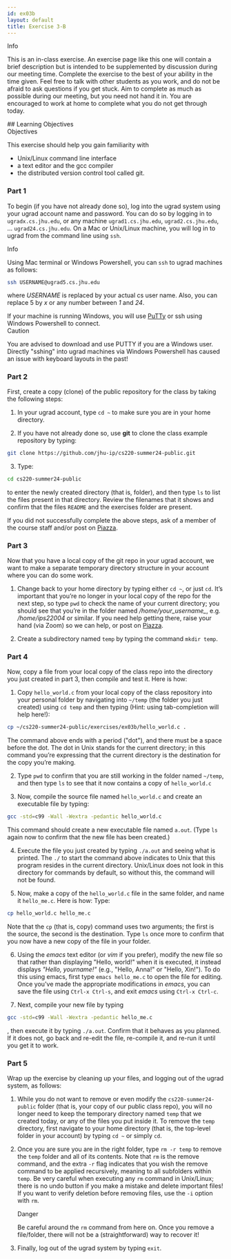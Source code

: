 ```yaml
---
id: ex03b
layout: default
title: Exercise 3-B
---
```


<div class='admonition info'>
<div class='title'>Info</div>
<div class='content'>
<p>This is an in-class exercise. An exercise page like this one will contain a brief description but is intended to be supplemented by discussion during our meeting time. Complete the exercise to the best of your ability in the time given. Feel free to talk with other students as you work, and do not be afraid to ask questions if you get stuck. Aim to complete as much as possible during our meeting, but you need not hand it in. You are encouraged to work at home to complete what you do not get through today.</p>
</div>
</div>
## Learning Objectives
<div class='admonition success'>
<div class='title'>Objectives</div>
<div class='content'>
<p>This exercise should help you gain familiarity with</p>
<ul>
<li>Unix/Linux command line interface</li>
<li>a text editor and the gcc compiler</li>
<li>the distributed version control tool called git.</li>
</ul>
</div>
</div>

### Part 1
To begin (if you have not already done so), log into the ugrad system using your ugrad account name and password.  You can do so by logging in to `ugradx.cs.jhu.edu`, or any machine `ugrad1.cs.jhu.edu`, `ugrad2.cs.jhu.edu`, … `ugrad24.cs.jhu.edu`. On a Mac or Unix/Linux machine, you will log in to ugrad from the command line using `ssh`.

<div class='admonition info'>
<div class='title'>Info</div>
<div class='content'>
<p>Using Mac terminal or Windows Powershell, you can <code>ssh</code> to ugrad machines as follows:</p>
<div class="sourceCode" id="cb1"><pre class="sourceCode bash"><code class="sourceCode bash"><a class="sourceLine" id="cb1-1" title="1"><span class="fu">ssh</span> USERNAME@ugrad5.cs.jhu.edu</a></code></pre></div>
<p>where <em>USERNAME</em> is replaced by your actual cs user name. Also, you can replace 5 by <em>x</em> or any number between <em>1</em> and <em>24</em>.</p>
</div>
</div>
 If your machine is running Windows, you will use <a href="https://www.putty.org/" target="_blank">PuTTy</a> or ssh using Windows Powershell to connect.

<div class='admonition caution'>
<div class='title'>Caution</div>
<div class='content'>
<p>You are advised to download and use PUTTY if you are a Windows user. Directly "sshing" into ugrad machines via Windows Powershell has caused an issue with keyboard layouts in the past!</p>
</div>
</div>

### Part 2
First, create a copy (clone) of the public repository for the class by taking the following steps:

1.	In your ugrad account, type `cd ~` to make sure you are in your home directory.

2.	If you have not already done so, use **git** to clone the class example repository by typing: 
```bash
git clone https://github.com/jhu-ip/cs220-summer24-public.git
```
3.	Type:
``` bash
cd cs220-summer24-public
```
to enter the newly created directory (that is, folder), and then type `ls` to list the files present in that directory.  Review the filenames that it shows and confirm that the files `README` and the exercises folder are present.

If you did not successfully complete the above steps, ask of a member of the course staff and/or post on <a href="http://piazza.com/jhu/spring2023/en601220" target="_blank">Piazza</a>.

### Part 3
Now that you have a local copy of the git repo in your ugrad account, we want to make a separate temporary directory structure in your account where you can do some work.

1.	Change back to your home directory by typing either `cd ~`, or just `cd`. It’s important that you’re no longer in your local copy of the repo for the next step, so type `pwd` to check the name of your current directory; you should see that you’re in the folder named */home/your\_username_*, e.g. */home/ips22004* or similar. If you need help getting there, raise your hand (via Zoom) so we can help, or post on <a href="http://piazza.com/jhu/spring2023/en601220" target="_blank">Piazza</a>.

2.	Create a subdirectory named `temp` by typing the command `mkdir temp`. 

### Part 4
Now, copy a file from your local copy of the class repo into the directory you just created in part 3, then compile and test it.  Here is how:

1.	Copy `hello_world.c` from your local copy of the class repository into your personal folder by navigating into `~/temp` (the folder you just created) using `cd temp` and then typing (Hint: using tab-completion will help here!): 
```bash
cp ~/cs220-summer24-public/exercises/ex03b/hello_world.c .
```
The command above ends with a period ("dot"), and there must be a space before the dot. The dot in Unix stands for the current directory; in this command you’re expressing that the current directory is the destination for the copy you’re making.
 
2.	Type `pwd` to confirm that you are still working in the folder named `~/temp`, and then type `ls` to see that it now contains a copy of `hello_world.c`

3.	Now, compile the source file named `hello_world.c` and create an executable file by typing:
```bash
gcc -std=c99 -Wall -Wextra -pedantic hello_world.c
```
This command should create a new executable file named `a.out`.  (Type `ls` again now to confirm that the new file has been created.)

4.	Execute the file you just created by typing `./a.out` and seeing what is printed. The `./` to start the command above indicates to Unix that this program resides in the current directory. Unix/Linux does not look in this directory for commands by default, so without this, the command will not be found.

5.	Now, make a copy of the `hello_world.c` file in the same folder, and name it `hello_me.c`.  Here is how: Type:
```bash
cp hello_world.c hello_me.c
```
Note that the `cp` (that is, copy) command uses two arguments; the first is the source, the second is the destination. Type `ls` once more to confirm that you now have a new copy of the file in your folder.

6.	Using the _emacs_ text editor (or _vim_ if you prefer), modify the new file so that rather than displaying "Hello, world!" when it is executed, it instead displays _"Hello, $your name$!"_ (e.g., "Hello, Anna!" or "Hello, Xin!").  To do this using emacs, first type `emacs hello_me.c` to open the file for editing.  Once you've made the appropriate modifications in _emacs_, you can save the file using `Ctrl-x Ctrl-s`, and exit _emacs_ using `Ctrl-x Ctrl-c`.

7.	Next, compile your new file by typing 
```bash
gcc -std=c99 -Wall -Wextra -pedantic hello_me.c
```
, then execute it by typing `./a.out`. Confirm that it behaves as you planned.  If it does not, go back and re-edit the file, re-compile it, and re-run it until you get it to work.

### Part 5
Wrap up the exercise by cleaning up your files, and logging out of the ugrad system, as follows:

1.	While you do not want to remove or even modify the `cs220-summer24-public` folder (that is, your copy of our public class repo), you will no longer need to keep the temporary directory named `temp` that we created today, or any of the files you put inside it.  To remove the `temp` directory, first navigate to your home directory (that is, the top-level folder in your account) by typing `cd ~` or simply `cd`.

2.	Once you are sure you are in the right folder, type `rm -r temp` to remove the `temp` folder and all of its contents. Note that `rm` is the remove command, and the extra `-r` flag indicates that you wish the remove command to be applied recursively, meaning to all subfolders within `temp`.  Be very careful when executing any `rm` command in Unix/Linux; there is no undo button if you make a mistake and delete important files! If you want to verify deletion before removing files, use the `-i` option with `rm`.
	<div class='admonition danger'>
	<div class='title'>Danger</div>
	<div class='content'>
	<p>Be careful around the <code>rm</code> command from here on. Once you remove a file/folder, there will not be a (straightforward) way to recover it!</p>
	</div>
	</div>

3.	Finally, log out of the ugrad system by typing `exit`.

